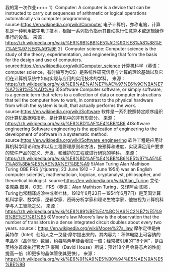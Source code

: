 我的第一次作业++++
1）Computer:
  A computer is a device that can be instructed to carry out sequences of arithmetic or logical operations automatically via computer programming.
  source:https://en.wikipedia.org/wiki/Computer
  电子计算机，亦称电脑，计算机是一种利用数字电子技术，根据一系列指令指示其自动执行任意算术或逻辑操作串行的设备。
  来源：https://zh.wikipedia.org/wiki/%E9%9B%BB%E5%AD%90%E8%A8%88%E7%AE%97%E6%A9%9F
2）Computer science:
  Computer science is the study of the theory, experimentation, and engineering that form the basis for the design and use of computers.
  source:https://en.wikipedia.org/wiki/Computer_science
  计算机科学（英语：computer science，有时缩写为CS）是系统性研究信息与计算的理论基础以及它们在计算机系统中如何实现与应用的实用技术的学科。
  来源：https://zh.wikipedia.org/wiki/%E8%AE%A1%E7%AE%97%E6%9C%BA%E7%A7%91%E5%AD%A6
3)Software
  Computer software, or simply software, is a generic term that refers to a collection of data or computer instructions that tell the computer how to work, in contrast to the physical hardware from which the system is built, that actually performs the work.
  source:https://en.wikipedia.org/wiki/Software
  软件是一系列按照特定顺序组织的计算机数据和指示，是计算机中的非有形部分。
  来源：https://zh.wikipedia.org/wiki/%E8%BD%AF%E4%BB%B6
4)Software engineering
  Software engineering is the application of engineering to the development of software in a systematic method.
  source:https://en.wikipedia.org/wiki/Software_engineering
  软件工程是应用计算机科学理论和技术以及工程管理原则和方法，按预算和进度，实现满足用户要求的软件产品的定义、开发、和维护的工程或进行研究的学科。
  来源：https://zh.wikipedia.org/wiki/%E8%BD%AF%E4%BB%B6%E5%B7%A5%E7%A8%8B#%E5%AE%9A%E7%BE%A9
5)Alan Turing
  Alan Mathison Turing OBE FRS (/ˈtjʊərɪŋ/; 23 June 1912 – 7 June 1954) was an English computer scientist, mathematician, logician, cryptanalyst, philosopher, and theoretical biologist.
  source:https://en.wikipedia.org/wiki/Alan_Turing
  艾伦·麦席森·图灵，OBE，FRS（英语：Alan Mathison Turing，又译阿兰·图灵，Turing也常翻译成涂林或者杜林，1912年6月23日－1954年6月7日）是英国计算机科学家、数学家、逻辑学家、密码分析学家和理论生物学家，他被视为计算机科学与人工智能之父。 
  来源：https://zh.wikipedia.org/wiki/%E8%89%BE%E4%BC%A6%C2%B7%E5%9B%BE%E7%81%B5
6)Moore's law
  Moore's law is the observation that the number of transistors in a dense integrated circuit doubles about every two years. 
  source：https://en.wikipedia.org/wiki/Moore%27s_law
  摩尔定律是由英特尔（Intel）创始人之一戈登·摩尔提出来的。其内容为：积体电路上可容纳的电晶体（晶体管）数目，约每隔两年便会增加一倍；经常被引用的“18个月”，是由英特尔首席执行官大卫·豪斯（David House）所说：预计18个月会将芯片的性能提高一倍（即更多的晶体管使其更快）。 
  来源：https://zh.wikipedia.org/wiki/%E6%91%A9%E5%B0%94%E5%AE%9A%E5%BE%8B